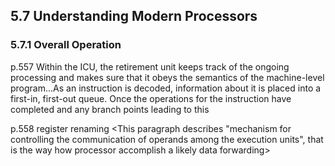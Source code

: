 ## 5.7 Understanding Modern Processors
### 5.7.1 Overall Operation
p.557
Within the ICU, the retirement unit keeps track of the ongoing processing and makes sure that it obeys the semantics of the machine-level program...As an instruction is decoded, information about it is placed into a first-in, first-out queue. Once the operations for the instruction have completed and any branch points leading to this

p.558 register renaming
<This paragraph describes "mechanism for controlling the communication of operands among the execution units", that is the way how processor accomplish a likely data forwarding>
